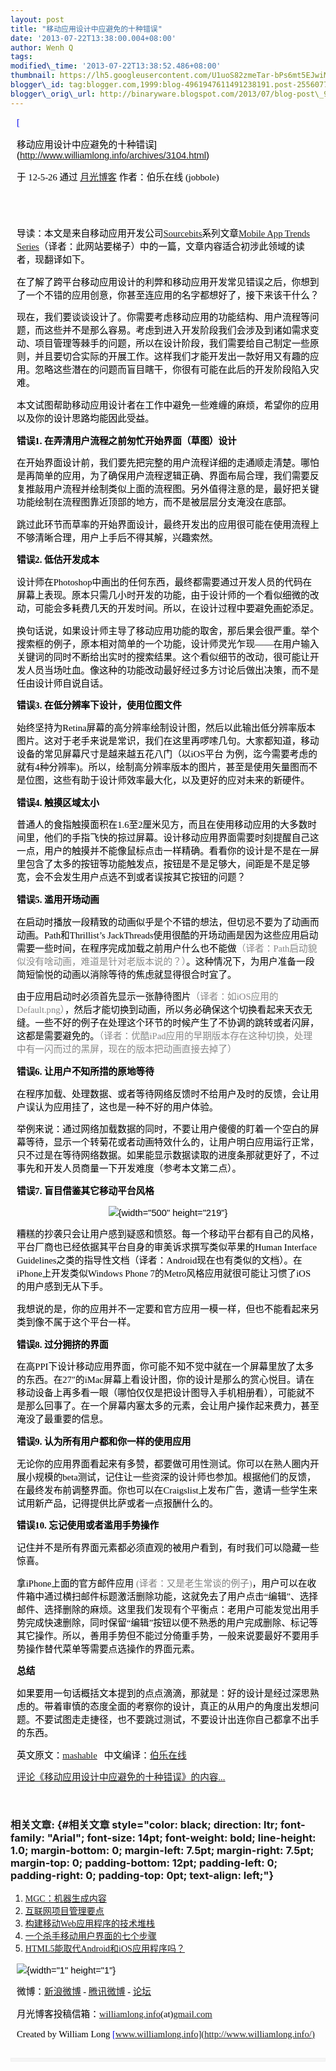 ```yaml
--- 
layout: post 
title: "移动应用设计中应避免的十种错误" 
date: '2013-07-22T13:38:00.004+08:00' 
author: Wenh Q
tags:
modified\_time: '2013-07-22T13:38:52.486+08:00' 
thumbnail: https://lh5.googleusercontent.com/U1uoS82zmeTar-bPs6mt5EJwiMG9wHRrzaiL7SLXySuGLSZtjjgXjRExEqqy2TtC0HSQANtgegXTSG29sRaqr6XzeIiEjSiQPRGK5CJpyzs0zxVTmC0=s72-c
blogger\_id: tag:blogger.com,1999:blog-4961947611491238191.post-255607773546643971
blogger\_orig\_url: http://binaryware.blogspot.com/2013/07/blog-post\_972.html
---
```


<div
style="color: black; direction: ltr; font-family: &quot;Arial&quot;; font-size: 11pt; margin-bottom: 0; margin-left: 7.5pt; margin-right: 7.5pt; margin-top: 0; padding: 0;">

<span
style="color: #0000ee; font-family: &quot;Verdana&quot;; text-decoration: underline;">[

移动应用设计中应避免的十种错误](http://www.williamlong.info/archives/3104.html)</span>

</div>

<div
style="color: black; direction: ltr; font-family: &quot;Arial&quot;; font-size: 11pt; margin-bottom: 0; margin-left: 7.5pt; margin-right: 7.5pt; margin-top: 0; padding-bottom: 8pt; padding-left: 0; padding-right: 0; padding-top: 0;">

<span style="font-family: &quot;Verdana&quot;;">于 12-5-26 通过
</span><span
style="color: #0000ee; font-family: &quot;Verdana&quot;; text-decoration: underline;">[月光博客](http://www.williamlong.info/)</span><span
style="font-family: &quot;Verdana&quot;;"> 作者：伯乐在线
(jobbole)</span>

</div>

<div
style="color: black; direction: ltr; font-family: &quot;Arial&quot;; font-size: 11pt; height: 11pt; margin-bottom: 0; margin-left: 7.5pt; margin-right: 7.5pt; margin-top: 0; padding: 0;">

<span style="font-family: &quot;Verdana&quot;;"></span>

</div>

<div
style="color: black; direction: ltr; font-family: &quot;Arial&quot;; font-size: 11pt; margin-bottom: 0; margin-left: 7.5pt; margin-right: 7.5pt; margin-top: 0; padding: 0;">

<span
style="font-family: &quot;Verdana&quot;;">导读：本文是来自移动应用开发公司</span><span
style="color: #0000ee; font-family: &quot;Verdana&quot;; text-decoration: underline;">[Sourcebits](http://www.sourcebits.com/)</span><span
style="font-family: &quot;Verdana&quot;;">系列文章</span><span
style="color: #0000ee; font-family: &quot;Verdana&quot;; text-decoration: underline;">[Mobile
App Trends
Series](http://mashable.com/follow/topics/mobile-app-trends-series)</span><span
style="font-family: &quot;Verdana&quot;;">（译者：此网站要梯子）中的一篇，文章内容适合初涉此领域的读者，现翻译如下。</span>

</div>

<div
style="color: black; direction: ltr; font-family: &quot;Arial&quot;; font-size: 11pt; margin-bottom: 0; margin-left: 7.5pt; margin-right: 7.5pt; margin-top: 0; padding: 0;">

<span
style="font-family: &quot;Verdana&quot;;">在了解了跨平台移动应用设计的利弊和移动应用开发常见错误之后，你想到了一个不错的应用创意，你甚至连应用的名字都想好了，接下来该干什么？</span>

</div>

<div
style="color: black; direction: ltr; font-family: &quot;Arial&quot;; font-size: 11pt; margin-bottom: 0; margin-left: 7.5pt; margin-right: 7.5pt; margin-top: 0; padding: 0;">

<span
style="font-family: &quot;Verdana&quot;;">现在，我们要谈谈设计了。你需要考虑移动应用的功能结构、用户流程等问题，而这些并不是那么容易。考虑到进入开发阶段我们会涉及到诸如需求变动、项目管理等棘手的问题，所以在设计阶段，我们需要给自己制定一些原则，并且要切合实际的开展工作。这样我们才能开发出一款好用又有趣的应用。忽略这些潜在的问题而盲目瞎干，你很有可能在此后的开发阶段陷入灾难。</span>

</div>

<div
style="color: black; direction: ltr; font-family: &quot;Arial&quot;; font-size: 11pt; margin-bottom: 0; margin-left: 7.5pt; margin-right: 7.5pt; margin-top: 0; padding: 0;">

<span
style="font-family: &quot;Verdana&quot;;">本文试图帮助移动应用设计者在工作中避免一些难缠的麻烦，希望你的应用以及你的设计思路均能因此受益。</span>

</div>

<div
style="color: black; direction: ltr; font-family: &quot;Arial&quot;; font-size: 11pt; margin-bottom: 0; margin-left: 7.5pt; margin-right: 7.5pt; margin-top: 0; padding: 0;">

<span
style="font-family: &quot;Verdana&quot;; font-weight: bold;">错误1.
在弄清用户流程之前匆忙开始界面（草图）设计</span>

</div>

<div
style="color: black; direction: ltr; font-family: &quot;Arial&quot;; font-size: 11pt; margin-bottom: 0; margin-left: 7.5pt; margin-right: 7.5pt; margin-top: 0; padding: 0;">

<span
style="font-family: &quot;Verdana&quot;;">在开始界面设计前，我们要先把完整的用户流程详细的走通顺走清楚。哪怕是再简单的应用，为了确保用户流程逻辑正确、界面布局合理，我们需要反复推敲用户流程并绘制类似上面的流程图。另外值得注意的是，最好把关键功能绘制在流程图靠近顶部的地方，而不是被层层分支淹没在底部。</span>

</div>

<div
style="color: black; direction: ltr; font-family: &quot;Arial&quot;; font-size: 11pt; margin-bottom: 0; margin-left: 7.5pt; margin-right: 7.5pt; margin-top: 0; padding: 0;">

<span
style="font-family: &quot;Verdana&quot;;">跳过此环节而草率的开始界面设计，最终开发出的应用很可能在使用流程上不够清晰合理，用户上手后不得其解，兴趣索然。</span>

</div>

<div
style="color: black; direction: ltr; font-family: &quot;Arial&quot;; font-size: 11pt; margin-bottom: 0; margin-left: 7.5pt; margin-right: 7.5pt; margin-top: 0; padding: 0;">

<span
style="font-family: &quot;Verdana&quot;; font-weight: bold;">错误2.
低估开发成本</span>

</div>

<div
style="color: black; direction: ltr; font-family: &quot;Arial&quot;; font-size: 11pt; margin-bottom: 0; margin-left: 7.5pt; margin-right: 7.5pt; margin-top: 0; padding: 0;">

<span
style="font-family: &quot;Verdana&quot;;">设计师在Photoshop中画出的任何东西，最终都需要通过开发人员的代码在屏幕上表现。原本只需几小时开发的功能，由于设计师的一个看似细微的改动，可能会多耗费几天的开发时间。所以，在设计过程中要避免画蛇添足。</span>

</div>

<div
style="color: black; direction: ltr; font-family: &quot;Arial&quot;; font-size: 11pt; margin-bottom: 0; margin-left: 7.5pt; margin-right: 7.5pt; margin-top: 0; padding: 0;">

<span
style="font-family: &quot;Verdana&quot;;">换句话说，如果设计师主导了移动应用功能的取舍，那后果会很严重。举个搜索框的例子，原本相对简单的一个功能，设计师灵光乍现——在用户输入关键词的同时不断给出实时的搜索结果。这个看似细节的改动，很可能让开发人员当场吐血。像这种的功能改动最好经过多方讨论后做出决策，而不是任由设计师自说自话。</span>

</div>

<div
style="color: black; direction: ltr; font-family: &quot;Arial&quot;; font-size: 11pt; margin-bottom: 0; margin-left: 7.5pt; margin-right: 7.5pt; margin-top: 0; padding: 0;">

<span
style="font-family: &quot;Verdana&quot;; font-weight: bold;">错误3.
在低分辨率下设计，使用位图文件</span>

</div>

<div
style="color: black; direction: ltr; font-family: &quot;Arial&quot;; font-size: 11pt; margin-bottom: 0; margin-left: 7.5pt; margin-right: 7.5pt; margin-top: 0; padding: 0;">

<span
style="font-family: &quot;Verdana&quot;;">始终坚持为Retina屏幕的高分辨率绘制设计图，然后以此输出低分辨率版本图片。这对于老手来说是常识，我们在这里再啰嗦几句。大家都知道，移动设备的常见屏幕尺寸是越来越五花八门（以iOS平台
为例，迄今需要考虑的就有4种分辨率)。所以，绘制高分辨率版本的图片，甚至是使用矢量图而不是位图，这些有助于设计师效率最大化，以及更好的应对未来的新硬件。</span>

</div>

<div
style="color: black; direction: ltr; font-family: &quot;Arial&quot;; font-size: 11pt; margin-bottom: 0; margin-left: 7.5pt; margin-right: 7.5pt; margin-top: 0; padding: 0;">

<span
style="font-family: &quot;Verdana&quot;; font-weight: bold;">错误4.
触摸区域太小</span>

</div>

<div
style="color: black; direction: ltr; font-family: &quot;Arial&quot;; font-size: 11pt; margin-bottom: 0; margin-left: 7.5pt; margin-right: 7.5pt; margin-top: 0; padding: 0;">

<span
style="font-family: &quot;Verdana&quot;;">普通人的食指触摸面积在1.6至2厘米见方，而且在使用移动应用的大多数时间里，他们的手指飞快的掠过屏幕。设计移动应用界面需要时刻提醒自己这一点，用户的触摸并不能像鼠标点击一样精确。看看你的设计是不是在一屏里包含了太多的按钮等功能触发点，按钮是不是足够大，间距是不是足够宽，会不会发生用户点选不到或者误按其它按钮的问题？</span>

</div>

<div
style="color: black; direction: ltr; font-family: &quot;Arial&quot;; font-size: 11pt; margin-bottom: 0; margin-left: 7.5pt; margin-right: 7.5pt; margin-top: 0; padding: 0;">

<span
style="font-family: &quot;Verdana&quot;; font-weight: bold;">错误5.
滥用开场动画</span>

</div>

<div
style="color: black; direction: ltr; font-family: &quot;Arial&quot;; font-size: 11pt; margin-bottom: 0; margin-left: 7.5pt; margin-right: 7.5pt; margin-top: 0; padding: 0;">

<span
style="font-family: &quot;Verdana&quot;;">在启动时播放一段精致的动画似乎是个不错的想法，但切忌不要为了动画而动画。Path和Thrillist’s
JackThreads使用很酷的开场动画是因为这些应用启动需要一些时间，在程序完成加载之前用户什么也不能做</span><span
style="color: #888888; font-family: &quot;Verdana&quot;;">（译者：Path启动貌似没有啥动画，难道是针对老版本说的？）</span><span
style="font-family: &quot;Verdana&quot;;">。这种情况下，为用户准备一段简短愉悦的动画以消除等待的焦虑就显得很合时宜了。</span>

</div>

<div
style="color: black; direction: ltr; font-family: &quot;Arial&quot;; font-size: 11pt; margin-bottom: 0; margin-left: 7.5pt; margin-right: 7.5pt; margin-top: 0; padding: 0;">

<span
style="font-family: &quot;Verdana&quot;;">由于应用启动时必须首先显示一张静待图片</span><span
style="color: #888888; font-family: &quot;Verdana&quot;;">（译者：如iOS应用的Default.png）</span><span
style="font-family: &quot;Verdana&quot;;">，然后才能切换到动画，所以务必确保这个切换看起来天衣无缝。一些不好的例子在处理这个环节的时候产生了不协调的跳转或者闪屏，这都是需要避免的。</span><span
style="color: #888888; font-family: &quot;Verdana&quot;;">（译者：优酷iPad应用的早期版本存在这种切换，处理中有一闪而过的黑屏，现在的版本把动画直接去掉了）</span>

</div>

<div
style="color: black; direction: ltr; font-family: &quot;Arial&quot;; font-size: 11pt; margin-bottom: 0; margin-left: 7.5pt; margin-right: 7.5pt; margin-top: 0; padding: 0;">

<span
style="font-family: &quot;Verdana&quot;; font-weight: bold;">错误6.
让用户不知所措的原地等待</span>

</div>

<div
style="color: black; direction: ltr; font-family: &quot;Arial&quot;; font-size: 11pt; margin-bottom: 0; margin-left: 7.5pt; margin-right: 7.5pt; margin-top: 0; padding: 0;">

<span
style="font-family: &quot;Verdana&quot;;">在程序加载、处理数据、或者等待网络反馈时不给用户及时的反馈，会让用户误认为应用挂了，这也是一种不好的用户体验。</span>

</div>

<div
style="color: black; direction: ltr; font-family: &quot;Arial&quot;; font-size: 11pt; margin-bottom: 0; margin-left: 7.5pt; margin-right: 7.5pt; margin-top: 0; padding: 0;">

<span
style="font-family: &quot;Verdana&quot;;">举例来说：通过网络加载数据的同时，不要让用户傻傻的盯着一个空白的屏幕等待，显示一个转菊花或者动画特效什么的，让用户明白应用运行正常，只不过是在等待网络数据。如果能显示数据读取的进度条那就更好了，不过事先和开发人员商量一下开发难度（参考本文第二点）。</span>

</div>

<div
style="color: black; direction: ltr; font-family: &quot;Arial&quot;; font-size: 11pt; margin-bottom: 0; margin-left: 7.5pt; margin-right: 7.5pt; margin-top: 0; padding: 0;">

<span
style="font-family: &quot;Verdana&quot;; font-weight: bold;">错误7.
盲目借鉴其它移动平台风格</span>

</div>

<div
style="color: black; direction: ltr; font-family: &quot;Arial&quot;; font-size: 11pt; margin-bottom: 0; margin-left: 7.5pt; margin-right: 7.5pt; margin-top: 0; padding: 0; text-align: center;">

![](https://lh5.googleusercontent.com/U1uoS82zmeTar-bPs6mt5EJwiMG9wHRrzaiL7SLXySuGLSZtjjgXjRExEqqy2TtC0HSQANtgegXTSG29sRaqr6XzeIiEjSiQPRGK5CJpyzs0zxVTmC0){width="500"
height="219"}

</div>

<div
style="color: black; direction: ltr; font-family: &quot;Arial&quot;; font-size: 11pt; margin-bottom: 0; margin-left: 7.5pt; margin-right: 7.5pt; margin-top: 0; padding: 0;">

<span
style="font-family: &quot;Verdana&quot;;">糟糕的抄袭只会让用户感到疑惑和愤怒。每一个移动平台都有自己的风格，平台厂商也已经依据其平台自身的审美诉求撰写类似苹果的Human
Interface
Guidelines之类的指导性文档（译者：Android现在也有类似的文档）。在iPhone上开发类似Windows
Phone 7的Metro风格应用就很可能让习惯了iOS的用户感到无从下手。</span>

</div>

<div
style="color: black; direction: ltr; font-family: &quot;Arial&quot;; font-size: 11pt; margin-bottom: 0; margin-left: 7.5pt; margin-right: 7.5pt; margin-top: 0; padding: 0;">

<span
style="font-family: &quot;Verdana&quot;;">我想说的是，你的应用并不一定要和官方应用一模一样，但也不能看起来另类到像不属于这个平台一样。</span>

</div>

<div
style="color: black; direction: ltr; font-family: &quot;Arial&quot;; font-size: 11pt; margin-bottom: 0; margin-left: 7.5pt; margin-right: 7.5pt; margin-top: 0; padding: 0;">

<span
style="font-family: &quot;Verdana&quot;; font-weight: bold;">错误8.
过分拥挤的界面</span>

</div>

<div
style="color: black; direction: ltr; font-family: &quot;Arial&quot;; font-size: 11pt; margin-bottom: 0; margin-left: 7.5pt; margin-right: 7.5pt; margin-top: 0; padding: 0;">

<span
style="font-family: &quot;Verdana&quot;;">在高PPI下设计移动应用界面，你可能不知不觉中就在一个屏幕里放了太多的东西。在27″的iMac屏幕上看设计图，你的设计是那么的赏心悦目。请在移动设备上再多看一眼（哪怕仅仅是把设计图导入手机相册看），可能就不是那么回事了。在一个屏幕内塞太多的元素，会让用户操作起来费力，甚至淹没了最重要的信息。</span>

</div>

<div
style="color: black; direction: ltr; font-family: &quot;Arial&quot;; font-size: 11pt; margin-bottom: 0; margin-left: 7.5pt; margin-right: 7.5pt; margin-top: 0; padding: 0;">

<span
style="font-family: &quot;Verdana&quot;; font-weight: bold;">错误9.
认为所有用户都和你一样的使用应用</span>

</div>

<div
style="color: black; direction: ltr; font-family: &quot;Arial&quot;; font-size: 11pt; margin-bottom: 0; margin-left: 7.5pt; margin-right: 7.5pt; margin-top: 0; padding: 0;">

<span
style="font-family: &quot;Verdana&quot;;">无论你的应用界面看起来有多赞，都要做可用性测试。你可以在熟人圈内开展小规模的beta测试，记住让一些资深的设计师也参加。根据他们的反馈，在最终发布前调整界面。你也可以在Craigslist上发布广告，邀请一些学生来试用新产品，记得提供比萨或者一点报酬什么的。</span>

</div>

<div
style="color: black; direction: ltr; font-family: &quot;Arial&quot;; font-size: 11pt; margin-bottom: 0; margin-left: 7.5pt; margin-right: 7.5pt; margin-top: 0; padding: 0;">

<span
style="font-family: &quot;Verdana&quot;; font-weight: bold;">错误10.
忘记使用或者滥用手势操作</span>

</div>

<div
style="color: black; direction: ltr; font-family: &quot;Arial&quot;; font-size: 11pt; margin-bottom: 0; margin-left: 7.5pt; margin-right: 7.5pt; margin-top: 0; padding: 0;">

<span
style="font-family: &quot;Verdana&quot;;">记住并不是所有界面元素都必须直观的被用户看到，有时我们可以隐藏一些惊喜。</span>

</div>

<div
style="color: black; direction: ltr; font-family: &quot;Arial&quot;; font-size: 11pt; margin-bottom: 0; margin-left: 7.5pt; margin-right: 7.5pt; margin-top: 0; padding: 0;">

<span
style="font-family: &quot;Verdana&quot;;">拿iPhone上面的官方邮件应用
</span><span
style="color: grey; font-family: &quot;Verdana&quot;;">(译者：又是老生常谈的例子)</span><span
style="font-family: &quot;Verdana&quot;;">，用户可以在收件箱中通过横扫邮件标题激活删除功能，这就免去了用户点击“编辑”、选择邮件、选择删除的麻烦。这里我们发现有个平衡点：老用户可能发觉出用手势完成快速删除，同时保留“编辑”按钮以便不熟悉的用户完成删除、标记等其它操作。所以，善用手势但不能过分倚重手势，一般来说要最好不要用手势操作替代菜单等需要点选操作的界面元素。</span>

</div>

<div
style="color: black; direction: ltr; font-family: &quot;Arial&quot;; font-size: 11pt; margin-bottom: 0; margin-left: 7.5pt; margin-right: 7.5pt; margin-top: 0; padding: 0;">

<span
style="font-family: &quot;Verdana&quot;; font-weight: bold;">总结</span>

</div>

<div
style="color: black; direction: ltr; font-family: &quot;Arial&quot;; font-size: 11pt; margin-bottom: 0; margin-left: 7.5pt; margin-right: 7.5pt; margin-top: 0; padding: 0;">

<span
style="font-family: &quot;Verdana&quot;;">如果要用一句话概括文本提到的点点滴滴，那就是：好的设计是经过深思熟虑的。带着审慎的态度全面的考察你的设计，真正的从用户的角度出发想问题。不要试图走走捷径，也不要跳过测试，不要设计出连你自己都拿不出手的东西。</span>

</div>

<div
style="color: black; direction: ltr; font-family: &quot;Arial&quot;; font-size: 11pt; margin-bottom: 0; margin-left: 7.5pt; margin-right: 7.5pt; margin-top: 0; padding: 0;">

<span style="font-family: &quot;Verdana&quot;;">英文原文：</span><span
style="color: #0000ee; font-family: &quot;Verdana&quot;; text-decoration: underline;">[mashable](http://mashable.com/2012/04/11/mobile-app-design-tips/)</span><span
style="font-family: &quot;Verdana&quot;;">   中文编译：</span><span
style="color: #0000ee; font-family: &quot;Verdana&quot;; text-decoration: underline;">[伯乐在线](http://www.jobbole.com/)</span>

</div>

<div
style="color: black; direction: ltr; font-family: &quot;Arial&quot;; font-size: 11pt; margin-bottom: 0; margin-left: 7.5pt; margin-right: 7.5pt; margin-top: 0; padding-bottom: 12pt; padding-left: 0; padding-right: 0; padding-top: 0;">

<span
style="color: #0000ee; font-family: &quot;Verdana&quot;; text-decoration: underline;">[评论《移动应用设计中应避免的十种错误》的内容...](http://www.williamlong.info/archives/3104.html)</span>

</div>

### <span style="font-family: &quot;Verdana&quot;;">相关文章:</span> {#相关文章 style="color: black; direction: ltr; font-family: "Arial"; font-size: 14pt; font-weight: bold; line-height: 1.0; margin-bottom: 0; margin-left: 7.5pt; margin-right: 7.5pt; margin-top: 0; padding-bottom: 12pt; padding-left: 0; padding-right: 0; padding-top: 0pt; text-align: left;"}

1.  <span
    style="color: #0000ee; font-family: &quot;Verdana&quot;; text-decoration: underline;">[MGC：机器生成内容](http://www.williamlong.info/archives/3097.html)</span>
2.  <span
    style="color: #0000ee; font-family: &quot;Verdana&quot;; text-decoration: underline;">[互联网项目管理要点](http://www.williamlong.info/archives/3088.html)</span>
3.  <span
    style="color: #0000ee; font-family: &quot;Verdana&quot;; text-decoration: underline;">[构建移动Web应用程序的技术堆栈](http://www.williamlong.info/archives/3077.html)</span>
4.  <span
    style="color: #0000ee; font-family: &quot;Verdana&quot;; text-decoration: underline;">[一个杀手移动用户界面的七个步骤](http://www.williamlong.info/archives/3067.html)</span>
5.  <span
    style="color: #0000ee; font-family: &quot;Verdana&quot;; text-decoration: underline;">[HTML5能取代Android和iOS应用程序吗？](http://www.williamlong.info/archives/3063.html)</span>

<div
style="color: black; direction: ltr; font-family: &quot;Arial&quot;; font-size: 11pt; margin-bottom: 0; margin-left: 7.5pt; margin-right: 7.5pt; margin-top: 0; padding: 0;">

![](https://lh4.googleusercontent.com/eKoYTvb_6mfeZaJcQElJIvmt7sUk13wJb4MShWSFo5ZDsaLVFHzJ1klbkbcKZvCJl_MiNhU0HqcHHisjym3qfmV6s-WgF3sp53zTY6WhUWrrFEYpm1w){width="1"
height="1"}

</div>

<div
style="color: black; direction: ltr; font-family: &quot;Arial&quot;; font-size: 11pt; margin-bottom: 0; margin-left: 7.5pt; margin-right: 7.5pt; margin-top: 0; padding: 0;">

<span style="font-family: &quot;Verdana&quot;;">微博：</span><span
style="color: #0000ee; font-family: &quot;Verdana&quot;; text-decoration: underline;">[新浪微博](http://weibo.com/williamlong)</span><span
style="font-family: &quot;Verdana&quot;;"> - </span><span
style="color: #0000ee; font-family: &quot;Verdana&quot;; text-decoration: underline;">[腾讯微博](http://t.qq.com/williamlong)</span><span
style="font-family: &quot;Verdana&quot;;"> - </span><span
style="color: #0000ee; font-family: &quot;Verdana&quot;; text-decoration: underline;">[论坛](http://www.moon-bbs.com/)</span>

</div>

<div
style="color: black; direction: ltr; font-family: &quot;Arial&quot;; font-size: 11pt; margin-bottom: 0; margin-left: 7.5pt; margin-right: 7.5pt; margin-top: 0; padding: 0;">

<span
style="font-family: &quot;Verdana&quot;;">月光博客投稿信箱：</span><span
style="color: #0000ee; font-family: &quot;Verdana&quot;; text-decoration: underline;">[williamlong.info](http://williamlong.info/)</span><span
style="font-family: &quot;Verdana&quot;;">(at)</span><span
style="color: #0000ee; font-family: &quot;Verdana&quot;; text-decoration: underline;">[gmail.com](http://gmail.com/)</span>

</div>

<div
style="color: black; direction: ltr; font-family: &quot;Arial&quot;; font-size: 11pt; margin-bottom: 0; margin-left: 7.5pt; margin-right: 7.5pt; margin-top: 0; padding: 0;">

<span style="font-family: &quot;Verdana&quot;;">Created by William Long
</span><span
style="color: #0000ee; font-family: &quot;Verdana&quot;; text-decoration: underline;">[www.williamlong.info](http://www.williamlong.info/)</span>

</div>

<div
style="color: black; direction: ltr; font-family: &quot;Arial&quot;; font-size: 11pt; height: 11pt; margin: 0; padding: 0;">

<span
style="color: #0000ee; font-family: &quot;Verdana&quot;; text-decoration: underline;">[](http://www.williamlong.info/)</span>

</div>

<div itemscope="" itemtype="http://schema.org/EmailMessage"
style="border: 1px solid #f0f0f0; color: black; font-family: Arial, sans-serif; max-width: 650px;">

<div style="background-color: whitesmoke; padding: 2px 12px;">




</div>

</div>
